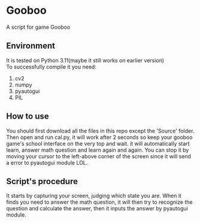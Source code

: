 # Gooboo
 A script for game Gooboo

## Environment
 It is tested on Python 3.11\(maybe it still works on earlier version\)  
 To successfully compile it you need:
 1. cv2
 2. numpy
 3. pyautogui
 4. PIL

## How to use
 You should first download all the files in this repo except the 'Source' folder. Then open and run cal.py, it will work after 2 seconds so keep your gooboo game's school interface on the very top and wait. it will automatically start learn, answer math question and learn again and again. You can stop it by moving your cursor to the left-above corner of the screen since it will send a error to pyautogui module LOL.

## Script's procedure
 It starts by capturing your screen, judging which state you are. When it finds you need to answer the math question, it will then try to recognize the question and calculate the answer, then it inputs the answer by pyautogui module.
